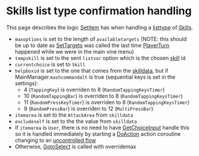 # Skills list type confirmation handling
This page describes the logic [SetItem](../SetItem.md) has when handling a [listtype](../../../ItemList/listtype.md) of [Skills](../../../ItemList/List%20Types%20Group%20Details/Skills%20List%20Type.md).

- `maxoptions` is set to the length of `availabletargets` (NOTE: this should be up to date as [SetTargets](../../Actors%20states/Targetting/SetTargets.md) was called the last time [PlayerTurn](../../Battle%20flow/PlayerTurn.md) happened while we were in the main vine menu)
- `tempskill` is set to the sent `listvar` option which is the chosen [skill](../../../Enums%20and%20IDs/Skills.md) id
- `currentchoice` is set to `Skill`
- `helpboxid` is set to the one that comes from the [skilldata](../../../TextAsset%20Data/Skills%20data.md#skilldata), but if MainManager.`mashcommandalt` is true (sequential keys is set in the settings):
    - 4 (`TappingKey`) is overriden to 8 (`RandomTappingKeysTimer`)
    - 10 (`RandomTappingBar`) is overriden to 8 (`RandomTappingKeysTimer`)
    - 11 (`RandomPressKeyTimer`) is overriden to 8 (`RandomTappingKeysTimer`)
    - 9 (`RandomPressBar`) is overriden to 12 (`MultiPressBar`)
- `itemarea` is set to the `AttackArea` from `skilldata`
- `excludeself` is set to the the value from `skilldata`
- If `itemarea` is `User`, there is no need to have [GetChoiceInput](../GetChoiceInput.md) handle this so it is handled immediately by starting a [DoAction](../../Battle%20flow/Action%20coroutines/DoAction.md) action coroutine changing to an [uncontrolled flow](../../Battle%20flow/Update.md#uncontrolled-flow)
- Otherwise, [GotoSelect](../GotoSelect.md) is called with overridemax
